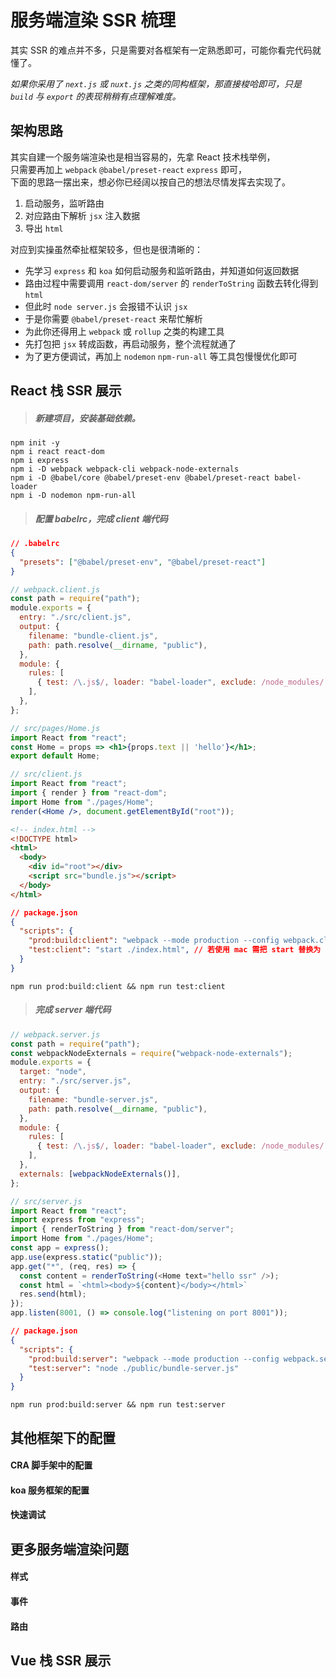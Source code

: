 # 服务端渲染 SSR 梳理

其实 SSR 的难点并不多，只是需要对各框架有一定熟悉即可，可能你看完代码就懂了。

*如果你采用了 `next.js` 或 `nuxt.js` 之类的同构框架，那直接梭哈即可，只是 `build` 与 `export` 的表现稍稍有点理解难度。*

## 架构思路

其实自建一个服务端渲染也是相当容易的，先拿 React 技术栈举例，  
只需要再加上 `webpack` `@babel/preset-react` `express` 即可，  
下面的思路一摆出来，想必你已经阔以按自己的想法尽情发挥去实现了。  

1. 启动服务，监听路由
2. 对应路由下解析 `jsx` 注入数据
3. 导出 `html`

对应到实操虽然牵扯框架较多，但也是很清晰的：

* 先学习 `express` 和 `koa` 如何启动服务和监听路由，并知道如何返回数据
* 路由过程中需要调用 `react-dom/server` 的 `renderToString` 函数去转化得到 `html`
* 但此时 `node server.js` 会报错不认识 `jsx`
* 于是你需要 `@babel/preset-react` 来帮忙解析
* 为此你还得用上 `webpack` 或 `rollup` 之类的构建工具
* 先打包把 `jsx` 转成函数，再启动服务，整个流程就通了
* 为了更方便调试，再加上 `nodemon` `npm-run-all` 等工具包慢慢优化即可

## React 栈 SSR 展示

> ##### 新建项目，安装基础依赖。

```
npm init -y
npm i react react-dom
npm i express
npm i -D webpack webpack-cli webpack-node-externals
npm i -D @babel/core @babel/preset-env @babel/preset-react babel-loader
npm i -D nodemon npm-run-all
```

> ##### 配置 babelrc，完成 client 端代码

```json
// .babelrc
{
  "presets": ["@babel/preset-env", "@babel/preset-react"]
}
```

```js
// webpack.client.js
const path = require("path");
module.exports = {
  entry: "./src/client.js",
  output: {
    filename: "bundle-client.js",
    path: path.resolve(__dirname, "public"),
  },
  module: {
    rules: [
      { test: /\.js$/, loader: "babel-loader", exclude: /node_modules/ },
    ],
  },
};
```

```jsx
// src/pages/Home.js
import React from "react";
const Home = props => <h1>{props.text || 'hello'}</h1>;
export default Home;

// src/client.js
import React from "react";
import { render } from "react-dom";
import Home from "./pages/Home";
render(<Home />, document.getElementById("root"));
```

```html
<!-- index.html -->
<!DOCTYPE html>
<html>
  <body>
    <div id="root"></div>
    <script src="bundle.js"></script>
  </body>
</html>
```

```json
// package.json
{
  "scripts": {
    "prod:build:client": "webpack --mode production --config webpack.client.js",
    "test:client": "start ./index.html", // 若使用 mac 需把 start 替换为 open
  }
}
```

```
npm run prod:build:client && npm run test:client
```

> ##### 完成 server 端代码

```js
// webpack.server.js
const path = require("path");
const webpackNodeExternals = require("webpack-node-externals");
module.exports = {
  target: "node",
  entry: "./src/server.js",
  output: {
    filename: "bundle-server.js",
    path: path.resolve(__dirname, "public"),
  },
  module: {
    rules: [
      { test: /\.js$/, loader: "babel-loader", exclude: /node_modules/ },
    ],
  },
  externals: [webpackNodeExternals()],
};
```

```js
// src/server.js
import React from "react";
import express from "express";
import { renderToString } from "react-dom/server";
import Home from "./pages/Home";
const app = express();
app.use(express.static("public"));
app.get("*", (req, res) => {
  const content = renderToString(<Home text="hello ssr" />);
  const html = `<html><body>${content}</body></html>`
  res.send(html);
});
app.listen(8001, () => console.log("listening on port 8001"));
```

```json
// package.json
{
  "scripts": {
    "prod:build:server": "webpack --mode production --config webpack.server.js",
    "test:server": "node ./public/bundle-server.js"
  }
}
```

```
npm run prod:build:server && npm run test:server
```

## 其他框架下的配置

#### CRA 脚手架中的配置
#### koa 服务框架的配置
#### 快速调试

## 更多服务端渲染问题

#### 样式
#### 事件
#### 路由

## Vue 栈 SSR 展示
